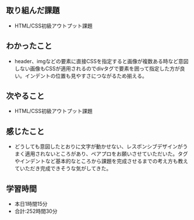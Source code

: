 ## 取り組んだ課題
- HTML/CSS初級アウトプット課題
## わかったこと
- header、imgなどの要素に直接CSSを指定すると画像が複数ある時など意図しない画像もCSSが適用されるのでdivタグで要素を囲って指定した方が良い。インデントの位置も見やすさにつながるため揃える。
## 次やること
- HTML/CSS初級アウトプット課題
## 感じたこと
- どうしても意図したとおりに文字が動かせない、レスポンシブデザインがうまく適用されないところがあり、ペアプロをお願いさせていただいた。タグやインデントなど基本的なところから課題を完成させるまでの考え方も教えていただき完成できそうな気がしてきた。
## 学習時間
- 本日1時間15分<br>
- 合計:252時間30分
